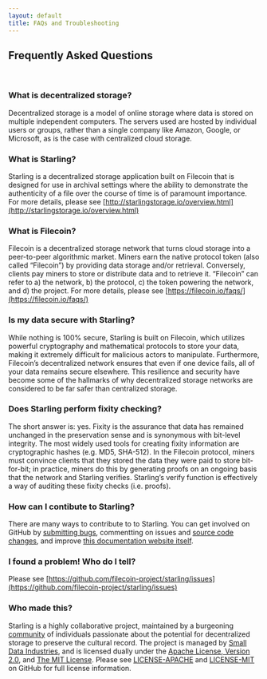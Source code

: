 ```yaml
---
layout: default
title: FAQs and Troubleshooting
---
```


## Frequently Asked Questions

<br>

### What is decentralized storage?
Decentralized storage is a model of online storage where data is stored on multiple independent computers. The servers used are hosted by individual users or groups, rather than a single company like Amazon, Google, or Microsoft, as is the case with centralized cloud storage.

### What is Starling?
Starling is a decentralized storage application built on Filecoin that is designed for use in archival settings where the ability to demonstrate the authenticity of a file over the course of time is of paramount importance. For more details, please see [http://starlingstorage.io/overview.html](http://starlingstorage.io/overview.html)


### What is Filecoin?
Filecoin is a decentralized storage network that turns cloud storage into a peer-to-peer algorithmic market. Miners earn the native protocol token (also called “Filecoin”) by providing data storage and/or retrieval. Conversely, clients pay miners to store or distribute data and to retrieve it. “Filecoin” can refer to a) the network, b) the protocol, c) the token powering the network, and d) the project. For more details, please see [https://filecoin.io/faqs/](https://filecoin.io/faqs/)

### Is my data secure with Starling?
While nothing is 100% secure, Starling is built on Filecoin, which utilizes powerful cryptography and mathematical protocols to store your data, making it extremely difficult for malicious actors to manipulate. Furthermore, Filecoin’s decentralized network ensures that even if one device fails, all of your data remains secure elsewhere. This resilience and security have become some of the hallmarks of why decentralized storage networks are considered to be far safer than centralized storage.

### Does Starling perform fixity checking?
The short answer is: yes. Fixity is the assurance that data has remained unchanged in the preservation sense and is synonymous with bit-level integrity. The most widely used tools for creating fixity information are cryptographic hashes (e.g. MD5, SHA-512). In the Filecoin protocol, miners must convince clients that they stored the data they were paid to store bit-for-bit; in practice, miners do this by generating proofs on an ongoing basis that the network and Starling verifies. Starling’s verify function is effectively a way of auditing these fixity checks (i.e. proofs).

### How can I contibute to Starling?

There are many ways to contribute to to Starling. You can get involved on GitHub by [submitting bugs](https://github.com/filecoin-project/starling/issues), commentting on issues and [source code changes](https://github.com/filecoin-project/starling/pulls), and improve [this documentation website itself](https://github.com/filecoin-project/starling/tree/gh-pages).


### I found a problem! Who do I tell?
Please see [https://github.com/filecoin-project/starling/issues](https://github.com/filecoin-project/starling/issues)

### Who made this?
Starling is a highly collaborative project, maintained by a burgeoning [community](https://github.com/filecoin-project/starling/graphs/contributors) of individuals passionate about the potential for decentralized storage to preserve the cultural record. The project is managed by [Small Data Industries](http://smalldata.industries), and is licensed dually under the [Apache License, Version 2.0](), and [The MIT License](). Please see [LICENSE-APACHE](https://github.com/filecoin-project/starling/blob/master/LICENSE-APACHE) and [LICENSE-MIT](https://github.com/filecoin-project/starling/blob/master/LICENSE-MIT) on GitHub for full license information.


